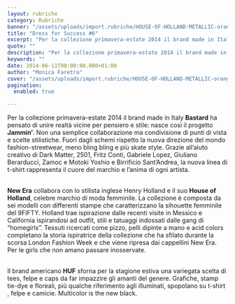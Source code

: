 ```yaml
---
layout: rubriche
category: Rubriche
banner: "/assets/uploads/import.rubriche/HOUSE-OF-HOLLAND-METALLIC-orange-FRONT1.jpg"
title: "Dress for Success #6"
excerpt: "Per la collezione primavera-estate 2014 il brand made in Italy Bastard ha pensato di unire realtà vicine per pensiero e stile: nasce così il progetto Jammin’. Non una semplice collaborazione ma condivisione di punti di vista e scelte stilistiche. Fuori dagli schemi rispetto la nuova direzione del mondo fashion-streetwear, meno bling bling e più skate [&hellip"
quote: ""
description: "Per la collezione primavera-estate 2014 il brand made in Italy Bastard ha pensato di unire realtà vicine per pensiero e stile: nasce così il progetto Jammin’. Non una semplice collaborazione ma condivisione di punti di vista e scelte stilistiche. Fuori dagli schemi rispetto la nuova direzione del mondo fashion-streetwear, meno bling bling e più skate [&hellip"
keywords: ""
date: 2014-06-11T00:00:00.000+01:00
author: "Monica Faretra"
cover: "/assets/uploads/import.rubriche/HOUSE-OF-HOLLAND-METALLIC-orange-FRONT1.jpg"
pagination:
  enabled: true

---
```


Per la collezione primavera-estate 2014 il brand made in Italy **Bastard** ha pensato di unire realtà vicine per pensiero e stile: nasce così il progetto **Jammin’**. Non una semplice collaborazione ma condivisione di punti di vista e scelte stilistiche. Fuori dagli schemi rispetto la nuova direzione del mondo fashion-streetwear, meno bling bling e più skate style. Grazie all’aiuto creativo di Dark Matter, 2501, Fritz Conti, Gabriele Lopez, Giuliano Berarducci, Zamoc e Motoki Yoshio e Birrificio Sant’Andrea, la nuova linea di t-shirt rappresenta il cuore del marchio e l’anima di ogni artista.

[](https://hotmc.com/wp-content/uploads/2014/06/bastard.jpg)  
**New Era** collabora con lo stilista inglese Henry Holland e il suo **House of Holland**, celebre marchio di moda femminile. La collezione è composta da sei modelli con differenti stampe che caratterizzano la sihouette femminile del 9FIFTY. Holland trae ispirazione dalle recenti visite in Messico e California ispirandosi ad outfit, stili e tatuaggi indossati dalle gang di “homegirls”. Tessuti ricercati come pizzo, pelli dipinte a mano e acid colors completano la storia ispiratrice della collezione che ha sfilato durante la scorsa London Fashion Week e che viene ripresa dai cappellini New Era. Per le girls che non amano passare inosservate.

[](https://hotmc.com/wp-content/uploads/2014/06/HOUSE-OF-HOLLAND-METALLIC-orange-FRONT.jpg)  
Il brand americano **HUF** sforna per la stagione estiva una variegata scelta di tees, felpe e caps da far impazzire gli amanti del genere. Grafiche, stamp tie-dye e floreali, più qualche riferimento agli illuminati, spopolano su t-shirt , felpe e camicie. Multicolor is the new black.

[](https://hotmc.com/wp-content/uploads/2014/06/8%5Fhuf%5Fspring%5F14%5Foriginal%5Flogo%5Fwash%5Fcrewneck%5Fgroup%5F4.jpg)